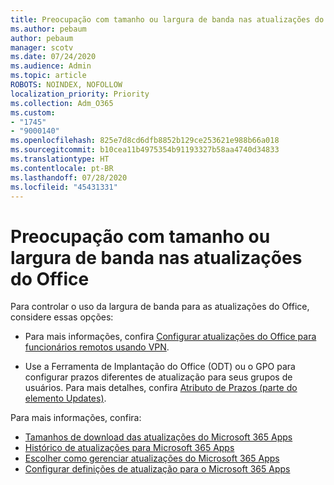 ```yaml
---
title: Preocupação com tamanho ou largura de banda nas atualizações do Office
ms.author: pebaum
author: pebaum
manager: scotv
ms.date: 07/24/2020
ms.audience: Admin
ms.topic: article
ROBOTS: NOINDEX, NOFOLLOW
localization_priority: Priority
ms.collection: Adm_O365
ms.custom:
- "1745"
- "9000140"
ms.openlocfilehash: 825e7d8cd6dfb8852b129ce253621e988b66a018
ms.sourcegitcommit: b10cea11b4975354b91193327b58aa4740d34833
ms.translationtype: HT
ms.contentlocale: pt-BR
ms.lasthandoff: 07/28/2020
ms.locfileid: "45431331"
---
```

# <a name="size-or-bandwidth-concerns-with-office-updates"></a>Preocupação com tamanho ou largura de banda nas atualizações do Office

Para controlar o uso da largura de banda para as atualizações do Office, considere essas opções:

-   Para mais informações, confira [Configurar atualizações do Office para funcionários remotos usando VPN](https://techcommunity.microsoft.com/t5/office-365-blog/configuring-office-365-proplus-updates-for-remote-workers-using/ba-p/1253491).  
    
-   Use a Ferramenta de Implantação do Office (ODT) ou o GPO para configurar prazos diferentes de atualização para seus grupos de usuários. Para mais detalhes, confira [Atributo de Prazos (parte do elemento Updates)](https://docs.microsoft.com/deployoffice/configuration-options-for-the-office-2016-deployment-tool#deadline-attribute-part-of-updates-element).
    
Para mais informações, confira:  
- [Tamanhos de download das atualizações do Microsoft 365 Apps](https://docs.microsoft.com/officeupdates/download-sizes-office365-proplus-updates)  
- [Histórico de atualizações para Microsoft 365 Apps](https://docs.microsoft.com/officeupdates/update-history-microsoft365-apps-by-date)  
- [Escolher como gerenciar atualizações do Microsoft 365 Apps](https://docs.microsoft.com/deployoffice/choose-how-manage-updates-microsoft-365-apps)  
- [Configurar definições de atualização para o Microsoft 365 Apps](https://docs.microsoft.com/deployoffice/configure-update-settings-microsoft-365-apps)